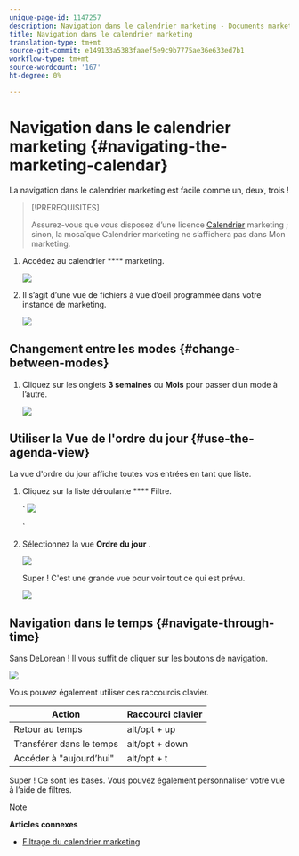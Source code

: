 ```yaml
---
unique-page-id: 1147257
description: Navigation dans le calendrier marketing - Documents marketing - Documentation du produit
title: Navigation dans le calendrier marketing
translation-type: tm+mt
source-git-commit: e149133a5383faaef5e9c9b7775ae36e633ed7b1
workflow-type: tm+mt
source-wordcount: '167'
ht-degree: 0%

---
```



# Navigation dans le calendrier marketing {#navigating-the-marketing-calendar}

La navigation dans le calendrier marketing est facile comme un, deux, trois !

>[!PREREQUISITES]
>
>Assurez-vous que vous disposez d’une licence [Calendrier](issue-revoke-a-marketing-calendar-license.md) marketing ; sinon, la mosaïque Calendrier marketing ne s’affichera pas dans Mon marketing.

1. Accédez au calendrier **** marketing.

   ![](assets/2017-05-10-15-30-47.png)

1. Il s’agit d’une vue de fichiers à vue d’oeil programmée dans votre instance de marketing.

   ![](assets/image2014-9-15-16-3a44-3a22.png)

## Changement entre les modes {#change-between-modes}

1. Cliquez sur les onglets **3 semaines** ou **Mois** pour passer d’un mode à l’autre.

   ![](assets/image2014-9-15-16-3a46-3a16.png)

## Utiliser la Vue de l&#39;ordre du jour {#use-the-agenda-view}

La vue d&#39;ordre du jour affiche toutes vos entrées en tant que liste.

1. Cliquez sur la liste déroulante **** Filtre.

   ` ![](assets/image2014-9-26-10-3a29-3a6.png)

   `

1. Sélectionnez la vue **Ordre du jour** .

   ![](assets/image2014-9-26-10-3a29-3a36.png)

   Super ! C&#39;est une grande vue pour voir tout ce qui est prévu.

   ![](assets/image2014-9-26-10-3a30-3a9.png)

## Navigation dans le temps {#navigate-through-time}

Sans DeLorean ! Il vous suffit de cliquer sur les boutons de navigation.

![](assets/image2014-9-26-10-3a31-3a25.png)

Vous pouvez également utiliser ces raccourcis clavier.

| Action | Raccourci clavier |
|---|---|
| Retour au temps | alt/opt + up |
| Transférer dans le temps | alt/opt + down |
| Accéder à &quot;aujourd’hui&quot; | alt/opt + t |

Super ! Ce sont les bases. Vous pouvez également personnaliser votre vue à l’aide de filtres.

>[!NOTE]
>
>**Articles connexes**
>
>* [Filtrage du calendrier marketing](../../../../product-docs/core-marketo-concepts/marketing-calendar/working-with-the-calendar/filtering-the-marketing-calendar.md)

